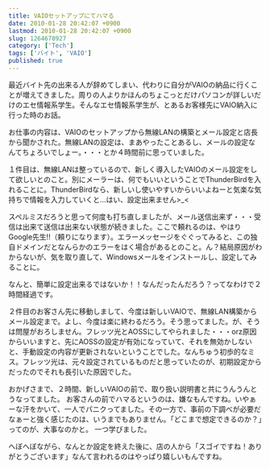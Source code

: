 ```yaml
---
title: VAIOセットアップにてハマる
date: 2010-01-28 20:42:07 +0900
lastmod: 2010-01-28 20:42:07 +0900
slug: 1264678927
category: ['Tech']
tags: ['バイト', 'VAIO']
published: true
---
```


最近バイト先の出来る人が辞めてしまい、代わりに自分がVAIOの納品に行くことが増えてきました。周りの人よりかほんのちょこっとだけパソコンが詳しいだけのエセ情報系学生。そんなエセ情報系学生が、とあるお客様先にVAIO納入に行った時のお話。

お仕事の内容は、VAIOのセットアップから無線LANの構築とメール設定と店長から聞かされた。無線LANの設定は、まあやったことあるし、メールの設定なんてちょろいでしょー。・・・とか４時間前に思っていました。

１件目は、無線LANは整っているので、新しく導入したVAIOのメール設定をして欲しいとのこと。別にメーラーは、何でもいいということでThunderBirdを入れることに。ThunderBirdなら、新しいし使いやすいからいいよねーと気楽な気持ちで情報を入力していくと…はい、設定出来ません>_<

スペルミスだろうと思って何度も打ち直しましたが、メール送信出来ず・・・受信は出来て送信は出来ない状態が続きました。ここで頼れるのは、やはりGoogle先生!!（頼りになります）。エラーメッセージをぐぐってみると、この独自ドメインだとなんらかのエラーをはく場合があるとのこと。ん？結局原因がわからないが、気を取り直して、Windowsメールをインストールし、設定してみることに。

なんと、簡単に設定出来るではないか！！なんだったんだろう？ってなわけで２時間経過です。

２件目のお客さん先に移動しまして、今度は新しいVAIOで、無線LAN構築からメール設定まで。よし、今度は楽に終わるだろう。そう思ってました。が、そうは問屋がおろしません。フレッツ光とAOSSにしてやられました・・・orz原因からいいますと、先にAOSSの設定が有効になっていて、それを無効かしないと、手動設定の内容が更新されないということでした。なんちゅう初歩的なミス。フレッツ光は、元々設定されているものだと思っていたのが、初期設定からだったのでそれも長引いた原因でした。

おかげさまで、２時間、新しいVAIOの前で、取り扱い説明書と共にうんうんとうなってました。
お客さんの前でハマるというのは、嫌なもんですね。いやぁーな汗をかいて、一人でパニクってました。その一方で、事前の下調べが必要だなぁーと強く感じたのは、いうまでもありません。「どこまで想定できるのか？」ってのが、大事なのかと。
一つ学びました。


へぼへぼながら、なんとか設定を終えた後に、店の人から「スゴイですね！ありがとうございます」なんて言われるのはやっぱり嬉しいもんですね。